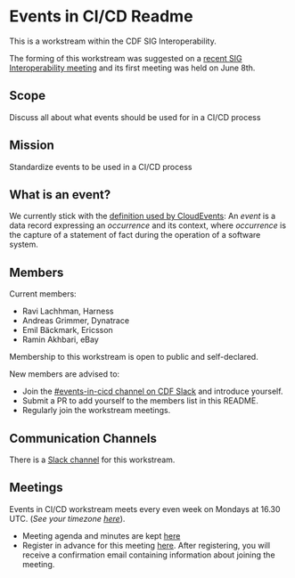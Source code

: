 # Events in CI/CD Readme

This is a workstream within the CDF SIG Interoperability.

The forming of this workstream was suggested on a [recent SIG Interoperability meeting]( https://github.com/cdfoundation/sig-interoperability/blob/master/docs/meetings.md#may-28-2020) and its first meeting was held on June 8th.

## Scope
Discuss all about what events should be used for in a CI/CD process

## Mission
Standardize events to be used in a CI/CD process

## What is an event?
We currently stick with the [definition used by CloudEvents](https://github.com/cloudevents/spec/blob/v1.0/spec.md#terminology):
An *event* is a data record expressing an *occurrence* and its context, where *occurrence* is the capture of a statement of fact during the operation of a software system.

## Members
Current members:
* Ravi Lachhman, Harness
* Andreas Grimmer, Dynatrace
* Emil Bäckmark, Ericsson
* Ramin Akhbari, eBay

Membership to this workstream is open to public and self-declared.

New members are advised to:
* Join the [#events-in-cicd channel on CDF Slack](https://cdeliveryfdn.slack.com/archives/C0151BTKEJX) and introduce yourself.
* Submit a PR to add yourself to the members list in this README.
* Regularly join the workstream meetings.

## Communication Channels
There is a [Slack channel](https://cdeliveryfdn.slack.com/archives/C0151BTKEJX) for this workstream.

## Meetings
Events in CI/CD workstream meets every even week on Mondays at 16.30 UTC. (*See your timezone [here](https://time.is/1630_in_UTC)*).

* Meeting agenda and minutes are kept [here](https://github.com/cdfoundation/sig-interoperability/blob/master/workstreams/events_in_cicd/meetings.md)
* Register in advance for this meeting [here](https://zoom.us/meeting/register/tJMrcemvrzksGtSgbE3-44y5nBvCkKI6X2MT). After registering, you will receive a confirmation email containing information about joining the meeting.
